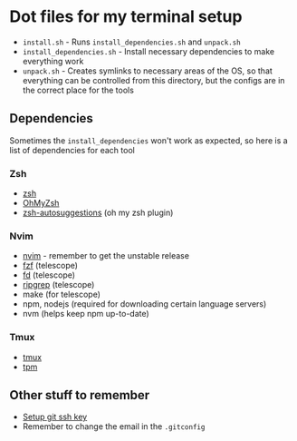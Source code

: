 # Dot files for my terminal setup
- `install.sh` - Runs `install_dependencies.sh` and `unpack.sh`
- `install_dependencies.sh` - Install necessary dependencies to make everything work
- `unpack.sh` - Creates symlinks to necessary areas of the OS, so that everything can be controlled from this directory, but the configs are in the correct place for the tools

## Dependencies
Sometimes the `install_dependencies` won't work as expected, so here is a list of dependencies for each tool

### Zsh
- [zsh](https://github.com/ohmyzsh/ohmyzsh/wiki/Installing-ZSH)
- [OhMyZsh](https://ohmyz.sh/)
- [zsh-autosuggestions](https://github.com/zsh-users/zsh-autosuggestions) (oh my zsh plugin)

### Nvim
- [nvim](https://github.com/neovim/neovim/blob/master/INSTALL.md) - remember to get the unstable release
- [fzf](https://github.com/junegunn/fzf) (telescope)
- [fd](https://github.com/sharkdp/fd) (telescope)
- [ripgrep](https://github.com/BurntSushi/ripgrep) (telescope)
- make (for telescope)
- npm, nodejs (required for downloading certain language servers)
- nvm (helps keep npm up-to-date)

### Tmux
- [tmux](https://github.com/tmux/tmux/wiki/Installing)
- [tpm](https://github.com/tmux-plugins/tpm)

## Other stuff to remember
- [Setup git ssh key](https://docs.github.com/en/authentication/connecting-to-github-with-ssh/generating-a-new-ssh-key-and-adding-it-to-the-ssh-agent)
- Remember to change the email in the `.gitconfig`
